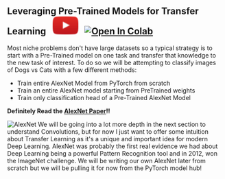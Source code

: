 ## Leveraging Pre-Trained Models for Transfer Learning &nbsp; [![button](../../src/visuals/play_button.png)](https://www.youtube.com/watch?v=QzJql9AOGt4) &nbsp; [![Open In Colab](https://colab.research.google.com/assets/colab-badge.svg)](https://colab.research.google.com/drive/1KYCINwxq-y8QOMCRylsxDaP9RCUHz-bV?usp=sharing)

Most niche problems don't have large datasets so a typical strategy is to start with a Pre-Trained model 
on one task and transfer that knowledge to the new task of interest. To do so we will be attempting to 
classify images of Dogs vs Cats with a few different methods:
- Train entire AlexNet Model from PyTorch from scratch
- Train an entire AlexNet model starting from PreTrained weights
- Train only classification head of a Pre-Trained AlexNet Model


**Definitely Read the [AlexNet Paper](https://proceedings.neurips.cc/paper_files/paper/2012/file/c399862d3b9d6b76c8436e924a68c45b-Paper.pdf)!!**

![AlexNet](https://production-media.paperswithcode.com/methods/Screen_Shot_2020-06-22_at_6.35.45_PM.png)
We will be going into a lot more depth in the next section to understand Convolutions, but for now I just want to 
offer some intuition about Transfer Learning as it's a unique and important idea for modern Deep Learning. AlexNet was
probably the first real evidence we had about Deep Learning being a powerful Pattern Recognition tool and in 2012, won the 
ImageNet challenge. We will be writing our own AlexNet later from scratch but we will be pulling it for now from the PyTorch 
model hub!

